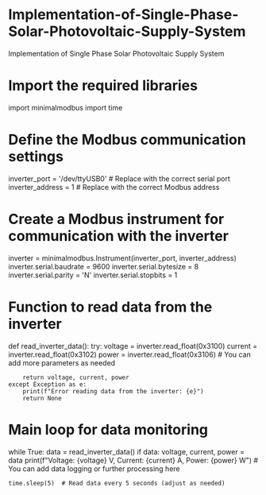 # Implementation-of-Single-Phase-Solar-Photovoltaic-Supply-System
Implementation of Single Phase Solar Photovoltaic Supply System
# Import the required libraries
import minimalmodbus
import time

# Define the Modbus communication settings
inverter_port = '/dev/ttyUSB0'  # Replace with the correct serial port
inverter_address = 1  # Replace with the correct Modbus address

# Create a Modbus instrument for communication with the inverter
inverter = minimalmodbus.Instrument(inverter_port, inverter_address)
inverter.serial.baudrate = 9600
inverter.serial.bytesize = 8
inverter.serial.parity = 'N'
inverter.serial.stopbits = 1

# Function to read data from the inverter
def read_inverter_data():
    try:
        voltage = inverter.read_float(0x3100)
        current = inverter.read_float(0x3102)
        power = inverter.read_float(0x3106)
        # You can add more parameters as needed

        return voltage, current, power
    except Exception as e:
        print(f"Error reading data from the inverter: {e}")
        return None

# Main loop for data monitoring
while True:
    data = read_inverter_data()
    if data:
        voltage, current, power = data
        print(f"Voltage: {voltage} V, Current: {current} A, Power: {power} W")
        # You can add data logging or further processing here

    time.sleep(5)  # Read data every 5 seconds (adjust as needed)
